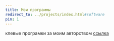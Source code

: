```yaml
---
title: Мои программы
redirect_to: ../projects/index.html#software
pin: 1
---
```


клевые програмки за моим авторством [ссылка](../projects/index.md#software)
